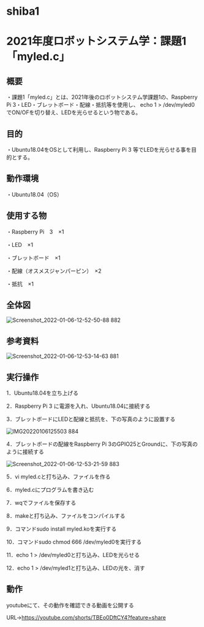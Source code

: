 # shiba1

# 2021年度ロボットシステム学：課題1「myled.c」

## 概要
・課題1「myled.c」とは、2021年後のロボットシステム学課題1の、Raspberry Pi 3・LED・ブレットボード・配線・抵抗等を使用し、
echo 1 > /dev/myled0でON/OFを切り替え、LEDを光らせるという物である。

## 目的
・Ubuntu18.04をOSとして利用し、Raspberry Pi 3 等でLEDを光らせる事を目的とする。

## 動作環境
・Ubuntu18.04（OS）

## 使用する物
・Raspberry Pi　3　×1

・LED　×1

・ブレットボード　×1

・配線（オスメスジャンパーピン）　×2

・抵抗　×1

## 全体図
![Screenshot_2022-01-06-12-52-50-88 882](https://user-images.githubusercontent.com/92848929/148341496-f8ad5920-cb3d-4f7b-88de-b9204515a768.png)

## 参考資料
![Screenshot_2022-01-06-12-53-14-63 881](https://user-images.githubusercontent.com/92848929/148341840-8edb8a74-7819-4745-aedd-087691377ba3.png)

## 実行操作
1．Ubuntu18.04を立ち上げる

2．Raspberry Pi 3 に電源を入れ、Ubuntu18.04に接続する

3．ブレットボードにLEDと配線と抵抗を、下の写真のように設置する

![IMG20220106125503 884](https://user-images.githubusercontent.com/92848929/148341654-c723e299-4758-4925-979d-41553e379d16.jpg)

4．ブレットボードの配線をRaspberry Pi 3のGPIO25とGroundに、下の写真のように接続する

![Screenshot_2022-01-06-12-53-21-59 883](https://user-images.githubusercontent.com/92848929/148341728-e95884b4-b6ec-4767-8a68-07ce03001c86.png)

5．vi myled.cと打ち込み、ファイルを作る

6．myled.cにプログラムを書き込む

7．wqでファイルを保存する

8．makeと打ち込み、ファイルをコンパイルする

9．コマンドsudo install myled.koを実行する

10．コマンドsudo chmod 666 /dev/myled0を実行する

11．echo 1 > /dev/myled0と打ち込み、LEDを光らせる

12．echo 1 > /dev/myled1と打ち込み、LEDの光を、消す

## 動作
youtubeにて、その動作を確認できる動画を公開する

URL→https://youtube.com/shorts/TBEo0DftCY4?feature=share
